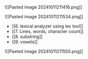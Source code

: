 
![[Pasted image 20241011211416.png]]

![[Pasted image 20241011211534.png]]
- [[6. lexical analyzer using lex tool]]
- [[7. Lines, words, character count]]
- [[8. substring]]
- [[9. vowels]]



![[Pasted image 20241011211550.png]]
